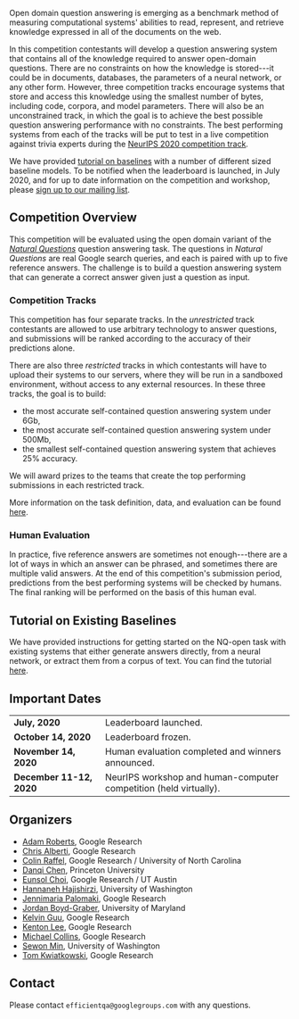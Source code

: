 Open domain question answering is emerging as a benchmark method of measuring
computational systems' abilities to read, represent, and retrieve knowledge
expressed in all of the documents on the web.

In this competition contestants will develop a question answering system that
contains all of the knowledge required to answer open-domain questions. There
are no constraints on how the knowledge is stored---it could be in documents,
databases, the parameters of a neural network, or any other form. However, three
competition tracks encourage systems that store and access this knowledge using
the smallest number of bytes, including code, corpora, and model
parameters. There will also be an unconstrained track, in which the goal is to
achieve the best possible question answering performance with no
constraints. The best performing systems from each of the tracks will be put to
test in a live competition against trivia experts during the [NeurIPS 2020
competition track](https://neurips.cc/Conferences/2020/CompetitionTrack).

We have provided [tutorial on baselines](https://efficientqa.github.io/getting_started.html) with
a number of different sized baseline models.
To be notified when the leaderboard is launched, in July 2020, and for up to
date information on the competition and workshop, please [sign up to our mailing
list](https://efficientqa.github.io/sign_up_for_notifications.html).

## Competition Overview

This competition will be evaluated using the open domain variant of the
[*Natural Questions*](https://www.mitpressjournals.org/doi/full/10.1162/tacl_a_00276)
question answering task. The questions in *Natural Questions* are real Google
search queries, and each is paired with up to five reference answers. The
challenge is to build a question answering system that can generate a correct
answer given just a question as input.

### Competition Tracks

This competition has four separate tracks. In the *unrestricted* track
contestants are allowed to use arbitrary technology to answer questions, and
submissions will be ranked according to the accuracy of their predictions alone.

There are also three *restricted* tracks in which contestants will have to
upload their systems to our servers, where they will be run in a sandboxed
environment, without access to any external resources. In these three tracks,
the goal is to build:

* the most accurate self-contained question answering system under 6Gb,
* the most accurate self-contained question answering system under 500Mb,
* the smallest self-contained question answering system that achieves 25%
  accuracy.

We will award prizes to the teams that create the top performing submissions
in each restricted track.

More information on the task definition, data, and evaluation can be found [here](https://efficientqa.github.io/task_definition.html).


### Human Evaluation

In practice, five reference answers are sometimes not enough---there are a lot
of ways in which an answer can be phrased, and sometimes there are multiple
valid answers. At the end of this competition's submission period, predictions from the
best performing systems will be checked by humans. The final ranking will be
performed on the basis of this human eval.

## Tutorial on Existing Baselines
We have provided instructions for getting started on the NQ-open task with
existing systems that either generate answers directly, from a neural network,
or extract them from a corpus of text. You can find the tutorial
[here](https://efficientqa.github.io/getting_started.html).

## Important Dates

|                                 |                                                                   |
|:--------------------------------|:------------------------------------------------------------------|
| **July, 2020**                  | Leaderboard launched.                                             |
| **October 14, 2020**            | Leaderboard frozen.                                               |
| **November 14, 2020**           | Human evaluation completed and winners announced.                 |
| **December 11-12, 2020** &emsp; | NeurIPS workshop and human-computer competition (held virtually). |

## Organizers

*   [Adam Roberts](https://research.google/people/104881/), Google
    Research
*   [Chris Alberti](https://research.google/people/ChrisAlberti/),
    Google Research
*   [Colin Raffel](https://colinraffel.com/), Google Research / University of
    North Carolina
*   [Danqi Chen](https://www.cs.princeton.edu/~danqic/), Princeton University
*   [Eunsol Choi](https://www.cs.utexas.edu/~eunsol/), Google Research / UT
    Austin
*   [Hannaneh Hajishirzi](https://homes.cs.washington.edu/~hannaneh/),
    University of Washington
*   [Jennimaria Palomaki](https://research.google/people/105807/),
    Google Research
*   [Jordan Boyd-Graber](http://users.umiacs.umd.edu/~jbg/), University of
    Maryland
*   [Kelvin Guu](http://kelvinguu.com/), Google Research
*   [Kenton Lee](https://kentonl.com/), Google Research
*   [Michael Collins](https://research.google/people/MichaelCollins/),
    Google Research
*   [Sewon Min](https://shmsw25.github.io/), University of Washington
*   [Tom Kwiatkowski](https://research.google/people/105075/), Google
    Research

## Contact

Please contact `efficientqa@googlegroups.com` with any questions.

